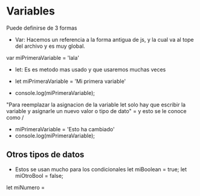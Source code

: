 # Variables

Puede definirse de 3 formas


- Var: Hacemos un referencia a la forma antigua de js, y la cual va al tope del archivo y es muy global.

var miPrimeraVariable = 'lala'

- let: Es es metodo mas usado y que usaremos muchas veces

- let miPrimeraVariable = 'Mi primera variable'
- console.log(miPrimeraVariable);

"Para reemplazar la asignacion de la variable let solo hay que escribir la variable y asignarle un nuevo valor o tipo de dato" = y esto se le conoce como /<mutabilidad> 

- miPrimeraVariable = 'Esto ha cambiado'
- console.log(miPrimeraVariable);

## Otros tipos de datos
- Estos se usan mucho para los condicionales
let miBoolean = true; 
let miOtroBool = false;

let miNumero = 